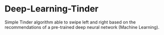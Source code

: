 # Deep-Learning-Tinder
Simple Tinder algorithm able to swipe left and right based on the recommendations of a pre-trained deep neural network (Machine Learning).
